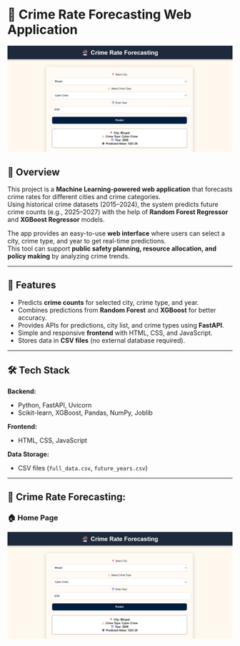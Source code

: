 # 🔮 Crime Rate Forecasting Web Application

![Home Page](screenshots/home_page.png)

## 📖 Overview
This project is a **Machine Learning-powered web application** that forecasts crime rates for different cities and crime categories.  
Using historical crime datasets (2015–2024), the system predicts future crime counts (e.g., 2025–2027) with the help of **Random Forest Regressor** and **XGBoost Regressor** models.  

The app provides an easy-to-use **web interface** where users can select a city, crime type, and year to get real-time predictions.  
This tool can support **public safety planning, resource allocation, and policy making** by analyzing crime trends.

---

## 🚀 Features
- Predicts **crime counts** for selected city, crime type, and year.  
- Combines predictions from **Random Forest** and **XGBoost** for better accuracy.  
- Provides APIs for predictions, city list, and crime types using **FastAPI**.  
- Simple and responsive **frontend** with HTML, CSS, and JavaScript.  
- Stores data in **CSV files** (no external database required).  

---

## 🛠️ Tech Stack
**Backend:**
- Python, FastAPI, Uvicorn  
- Scikit-learn, XGBoost, Pandas, NumPy, Joblib  

**Frontend:**
- HTML, CSS, JavaScript  

**Data Storage:**
- CSV files (`full_data.csv`, `future_years.csv`)  

---
## 📸 Crime Rate Forecasting: 

### 🏠 Home Page
![Home Page](screenshots/home_page.png)